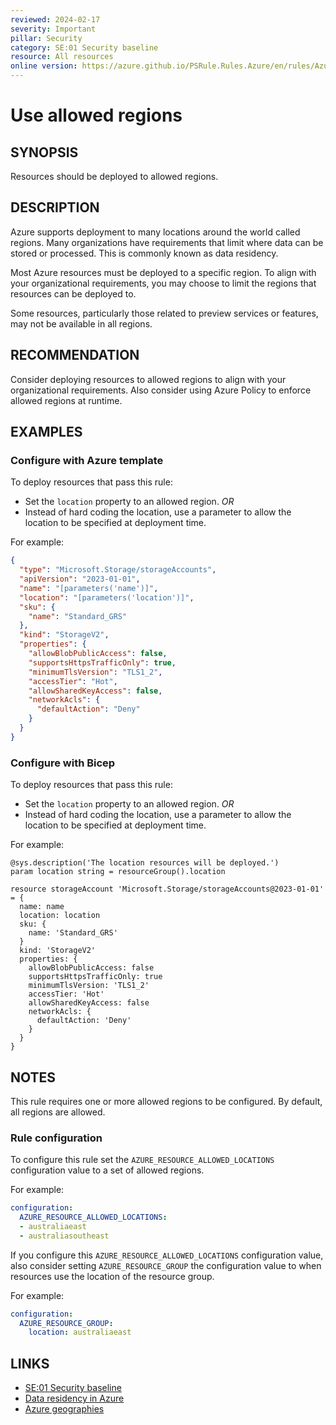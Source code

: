 ```yaml
---
reviewed: 2024-02-17
severity: Important
pillar: Security
category: SE:01 Security baseline
resource: All resources
online version: https://azure.github.io/PSRule.Rules.Azure/en/rules/Azure.Resource.AllowedRegions/
---
```


# Use allowed regions

## SYNOPSIS

Resources should be deployed to allowed regions.

## DESCRIPTION

Azure supports deployment to many locations around the world called regions.
Many organizations have requirements that limit where data can be stored or processed.
This is commonly known as data residency.

Most Azure resources must be deployed to a specific region.
To align with your organizational requirements, you may choose to limit the regions that resources can be deployed to.

Some resources, particularly those related to preview services or features, may not be available in all regions.

## RECOMMENDATION

Consider deploying resources to allowed regions to align with your organizational requirements.
Also consider using Azure Policy to enforce allowed regions at runtime.

## EXAMPLES

### Configure with Azure template

To deploy resources that pass this rule:

- Set the `location` property to an allowed region. _OR_
- Instead of hard coding the location, use a parameter to allow the location to be specified at deployment time.

For example:

```json
{
  "type": "Microsoft.Storage/storageAccounts",
  "apiVersion": "2023-01-01",
  "name": "[parameters('name')]",
  "location": "[parameters('location')]",
  "sku": {
    "name": "Standard_GRS"
  },
  "kind": "StorageV2",
  "properties": {
    "allowBlobPublicAccess": false,
    "supportsHttpsTrafficOnly": true,
    "minimumTlsVersion": "TLS1_2",
    "accessTier": "Hot",
    "allowSharedKeyAccess": false,
    "networkAcls": {
      "defaultAction": "Deny"
    }
  }
}
```

### Configure with Bicep

To deploy resources that pass this rule:

- Set the `location` property to an allowed region. _OR_
- Instead of hard coding the location, use a parameter to allow the location to be specified at deployment time.

For example:

```bicep
@sys.description('The location resources will be deployed.')
param location string = resourceGroup().location

resource storageAccount 'Microsoft.Storage/storageAccounts@2023-01-01' = {
  name: name
  location: location
  sku: {
    name: 'Standard_GRS'
  }
  kind: 'StorageV2'
  properties: {
    allowBlobPublicAccess: false
    supportsHttpsTrafficOnly: true
    minimumTlsVersion: 'TLS1_2'
    accessTier: 'Hot'
    allowSharedKeyAccess: false
    networkAcls: {
      defaultAction: 'Deny'
    }
  }
}
```

## NOTES

This rule requires one or more allowed regions to be configured.
By default, all regions are allowed.

### Rule configuration

<!-- module:config rule AZURE_RESOURCE_ALLOWED_LOCATIONS -->

To configure this rule set the `AZURE_RESOURCE_ALLOWED_LOCATIONS` configuration value to a set of allowed regions.

For example:

```yaml
configuration:
  AZURE_RESOURCE_ALLOWED_LOCATIONS:
  - australiaeast
  - australiasoutheast
```

If you configure this `AZURE_RESOURCE_ALLOWED_LOCATIONS` configuration value,
also consider setting `AZURE_RESOURCE_GROUP` the configuration value to when resources use the location of the resource group.

For example:

```yaml
configuration:
  AZURE_RESOURCE_GROUP:
    location: australiaeast
```

## LINKS

- [SE:01 Security baseline](https://learn.microsoft.com/azure/well-architected/security/establish-baseline)
- [Data residency in Azure](https://azure.microsoft.com/explore/global-infrastructure/data-residency/#overview)
- [Azure geographies](https://azure.microsoft.com/explore/global-infrastructure/geographies/#geographies)
